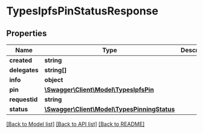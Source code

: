 # TypesIpfsPinStatusResponse

## Properties
Name | Type | Description | Notes
------------ | ------------- | ------------- | -------------
**created** | **string** |  | [optional] 
**delegates** | **string[]** |  | [optional] 
**info** | **object** |  | [optional] 
**pin** | [**\Swagger\Client\Model\TypesIpfsPin**](TypesIpfsPin.md) |  | [optional] 
**requestid** | **string** |  | [optional] 
**status** | [**\Swagger\Client\Model\TypesPinningStatus**](TypesPinningStatus.md) |  | [optional] 

[[Back to Model list]](../../README.md#documentation-for-models) [[Back to API list]](../../README.md#documentation-for-api-endpoints) [[Back to README]](../../README.md)

